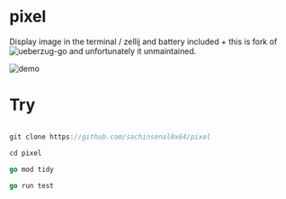 # pixel

Display image in the terminal / zellij and battery included + this is fork of ![ueberzug-go](https://pkg.go.dev/gitlab.com/diamondburned/ueberzug-go) and unfortunately it unmaintained.

![demo](https://sachinsenal0x64.github.io/picx-images-hosting/2024-02-04_20-52.6ezli67irwn4.webp)


# Try

```go

git clone https://github.com/sachinsenal0x64/pixel

cd pixel

go mod tidy

go run test

```

